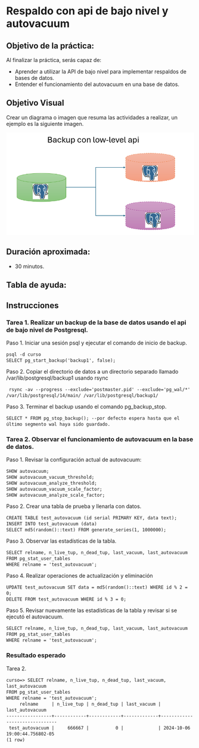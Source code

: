 # Respaldo con api de bajo nivel y autovacuum 

## Objetivo de la práctica:
Al finalizar la práctica, serás capaz de:
- Aprender a utilizar la API de bajo nivel para implementar respaldos de bases de datos.
- Entender el funcionamiento del autovacuum en una base de datos.

## Objetivo Visual 
Crear un diagrama o imagen que resuma las actividades a realizar, un ejemplo es la siguiente imagen. 

![diagrama1](../images/cap3/img1.png)

## Duración aproximada:
- 30 minutos.

## Tabla de ayuda:

## Instrucciones 
<!-- Proporciona pasos detallados sobre cómo configurar y administrar sistemas, implementar soluciones de software, realizar pruebas de seguridad, o cualquier otro escenario práctico relevante para el campo de la tecnología de la información -->
### Tarea 1. Realizar un backup de la base de datos usando el api de bajo nivel de Postgresql.
Paso 1. Iniciar una sesión psql y ejecutar el comando de inicio de backup.
```shell
psql -d curso
SELECT pg_start_backup('backup1', false); 
```

Paso 2. Copiar el directorio de datos a un directorio separado llamado /var/lib/postgresql/backup1 usando rsync
```shell
 rsync -av --progress --exclude='postmaster.pid' --exclude='pg_wal/*' /var/lib/postgresql/14/main/ /var/lib/postgresql/backup1/
```


Paso 3. Terminar el backup usando el comando pg_backup_stop.
```shell
SELECT * FROM pg_stop_backup(); --por defecto espera hasta que el último segmento wal haya sido guardado.
```


### Tarea 2. Observar el funcionamiento de autovacuum en la base de datos.
Paso 1. Revisar la configuración actual de autovacuum:
```shell
SHOW autovacuum;
SHOW autovacuum_vacuum_threshold;
SHOW autovacuum_analyze_threshold;
SHOW autovacuum_vacuum_scale_factor;
SHOW autovacuum_analyze_scale_factor;
```

Paso 2. Crear una tabla de prueba y llenarla con datos.
```shell
CREATE TABLE test_autovacuum (id serial PRIMARY KEY, data text);
INSERT INTO test_autovacuum (data)
SELECT md5(random()::text) FROM generate_series(1, 1000000);
```

Paso 3. Observar las estadísticas de la tabla.
```shell
SELECT relname, n_live_tup, n_dead_tup, last_vacuum, last_autovacuum 
FROM pg_stat_user_tables 
WHERE relname = 'test_autovacuum';
```
Paso 4. Realizar operaciones de actualización y eliminación
```shell
UPDATE test_autovacuum SET data = md5(random()::text) WHERE id % 2 = 0;
DELETE FROM test_autovacuum WHERE id % 3 = 0;
```
Paso 5. Revisar nuevamente las estadísticas de la tabla y revisar si se ejecutó el autovacuum.
```shell
SELECT relname, n_live_tup, n_dead_tup, last_vacuum, last_autovacuum 
FROM pg_stat_user_tables 
WHERE relname = 'test_autovacuum';
```


### Resultado esperado
Tarea 2.
```shell
curso=> SELECT relname, n_live_tup, n_dead_tup, last_vacuum, last_autovacuum
FROM pg_stat_user_tables
WHERE relname = 'test_autovacuum';
     relname     | n_live_tup | n_dead_tup | last_vacuum |        last_autovacuum
-----------------+------------+------------+-------------+-------------------------------
 test_autovacuum |     666667 |          0 |             | 2024-10-06 19:00:44.756802-05
(1 row)
```

